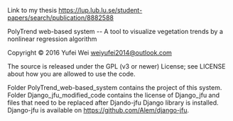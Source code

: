 Link to my thesis https://lup.lub.lu.se/student-papers/search/publication/8882588

PolyTrend web-based system
-- A tool to visualize vegetation trends by a nonlinear regression algorithm

Copyright © 2016 Yufei Wei
weiyufei2014@outlook.com

The source is released under the GPL (v3 or newer) License; 
see LICENSE about how you are allowed to use the code.

Folder PolyTrend_web-based_system contains the project of this system.
Folder Django_jfu_modified_code contains the license of Django_jfu and files that need to be replaced 
after Djando-jfu Django library is installed.
Django-jfu is available on https://github.com/Alem/django-jfu.